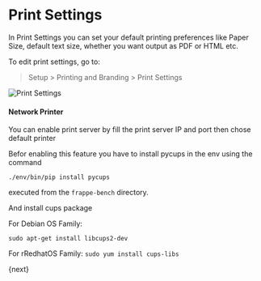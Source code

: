 <!-- add-breadcrumbs -->
# Print Settings

In Print Settings you can set your default printing preferences like Paper Size, default text size, whether you want output as PDF or HTML etc.

To edit print settings, go to:

> Setup > Printing and Branding > Print Settings

<img class="screenshot" alt="Print Settings" src="{{docs_base_url}}/assets/img/setup/print/print-settings.png">


#### Network Printer

You can enable print server by fill the print server IP and port then chose default printer

Befor enabling this feature you have to install pycups in the env using the command

`./env/bin/pip install pycups`

executed from the `frappe-bench` directory.

And install cups package

For Debian OS Family:

`sudo apt-get install libcups2-dev`

For rRedhatOS Family:
`sudo yum install cups-libs`


{next}
